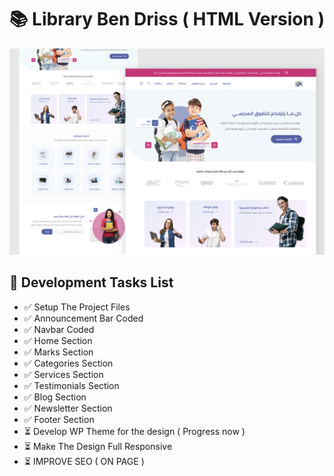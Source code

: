 # 📚 Library Ben Driss ( HTML Version )

![Design and Development](https://github.com/Jaouadi7/library-bendriss/blob/main/bendriss.png)

## 🎯 Development Tasks List

- ✅ Setup The Project Files
- ✅ Announcement Bar Coded
- ✅ Navbar Coded
- ✅ Home Section
- ✅ Marks Section
- ✅ Categories Section
- ✅ Services Section
- ✅ Testimonials Section
- ✅ Blog Section
- ✅ Newsletter Section
- ✅ Footer Section
- ⏳ Develop WP Theme for the design ( Progress now )
- ⏳ Make The Design Full Responsive
- ⏳ IMPROVE SEO ( ON PAGE )
